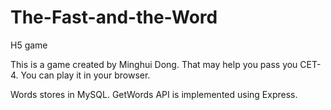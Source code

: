 # The-Fast-and-the-Word
H5 game

This is a game created by Minghui Dong. That may help you pass you CET-4.
You can play it in your browser.

Words stores in MySQL. GetWords API is implemented using Express.
